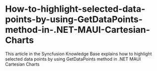 # How-to-highlight-selected-data-points-by-using-GetDataPoints-method-in-.NET-MAUI-Cartesian-Charts
This article in the Syncfusion Knowledge Base explains how to highlight selected data points by using GetDataPoints method in .NET MAUI Cartesian Charts
